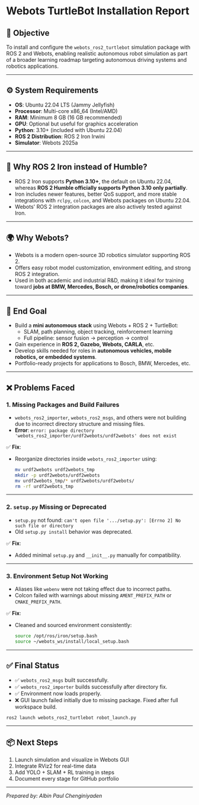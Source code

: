 # Webots TurtleBot Installation Report

## 📌 Objective

To install and configure the `webots_ros2_turtlebot` simulation package with ROS 2 and Webots, enabling realistic autonomous robot simulation as part of a broader learning roadmap targeting autonomous driving systems and robotics applications.

---

## ⚙️ System Requirements

- **OS**: Ubuntu 22.04 LTS (Jammy Jellyfish)
- **Processor**: Multi-core x86_64 (Intel/AMD)
- **RAM**: Minimum 8 GB (16 GB recommended)
- **GPU**: Optional but useful for graphics acceleration
- **Python**: 3.10+ (included with Ubuntu 22.04)
- **ROS 2 Distribution**: ROS 2 Iron Irwini
- **Simulator**: Webots 2025a

---

## 🚀 Why ROS 2 Iron instead of Humble?

- ROS 2 Iron supports **Python 3.10+**, the default on Ubuntu 22.04, whereas **ROS 2 Humble officially supports Python 3.10 only partially**.
- Iron includes newer features, better QoS support, and more stable integrations with `rclpy`, `colcon`, and Webots packages on Ubuntu 22.04.
- Webots' ROS 2 integration packages are also actively tested against Iron.

---

## 🌍 Why Webots?

- Webots is a modern open-source 3D robotics simulator supporting ROS 2.
- Offers easy robot model customization, environment editing, and strong ROS 2 integration.
- Used in both academic and industrial R&D, making it ideal for training toward **jobs at BMW, Mercedes, Bosch, or drone/robotics companies**.

---

## 🎯 End Goal

- Build a **mini autonomous stack** using Webots + ROS 2 + TurtleBot:
  - SLAM, path planning, object tracking, reinforcement learning
  - Full pipeline: sensor fusion → perception → control
- Gain experience in **ROS 2, Gazebo, Webots, CARLA**, etc.
- Develop skills needed for roles in **autonomous vehicles, mobile robotics, or embedded systems**.
- Portfolio-ready projects for applications to Bosch, BMW, Mercedes, etc.

---

## ❌ Problems Faced

### 1. Missing Packages and Build Failures
- `webots_ros2_importer`, `webots_ros2_msgs`, and others were not building due to incorrect directory structure and missing files.
- **Error**: `error: package directory 'webots_ros2_importer/urdf2webots/urdf2webots' does not exist`

✅ **Fix**:
- Reorganize directories inside `webots_ros2_importer` using:
  ```bash
  mv urdf2webots urdf2webots_tmp
  mkdir -p urdf2webots/urdf2webots
  mv urdf2webots_tmp/* urdf2webots/urdf2webots/
  rm -rf urdf2webots_tmp
  ```

---

### 2. `setup.py` Missing or Deprecated

- `setup.py` not found: `can't open file '.../setup.py': [Errno 2] No such file or directory`
- Old `setup.py install` behavior was deprecated.

✅ **Fix**:
- Added minimal `setup.py` and `__init__.py` manually for compatibility.

---

### 3. Environment Setup Not Working

- Aliases like `webenv` were not taking effect due to incorrect paths.
- Colcon failed with warnings about missing `AMENT_PREFIX_PATH` or `CMAKE_PREFIX_PATH`.

✅ **Fix**:
- Cleaned and sourced environment consistently:
  ```bash
  source /opt/ros/iron/setup.bash
  source ~/webots_ws/install/local_setup.bash
  ```

---

## ✅ Final Status

- ✅ `webots_ros2_msgs` built successfully.
- ✅ `webots_ros2_importer` builds successfully after directory fix.
- ✅ Environment now loads properly.
- ❌ GUI launch failed initially due to missing package. Fixed after full workspace build.

```bash
ros2 launch webots_ros2_turtlebot robot_launch.py
```

---

## 📦 Next Steps

1. Launch simulation and visualize in Webots GUI
2. Integrate RViz2 for real-time data
3. Add YOLO + SLAM + RL training in steps
4. Document every stage for GitHub portfolio

---

*Prepared by: Albin Paul Chenginiyaden*
